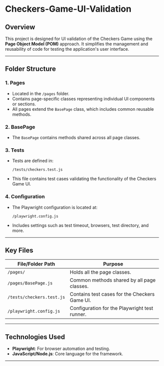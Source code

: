 # **Checkers-Game-UI-Validation**

## **Overview**
This project is designed for UI validation of the Checkers Game using the **Page Object Model (POM)** approach. It simplifies the management and reusability of code for testing the application's user interface.

---

## **Folder Structure**

### **1. Pages**
- Located in the `/pages` folder.
- Contains page-specific classes representing individual UI components or sections.
- All pages extend the `BasePage` class, which includes common reusable methods.

### **2. BasePage**
- The `BasePage` contains methods shared across all page classes.

### **3. Tests**
- Tests are defined in:
  ```plaintext
  /tests/checkers.test.js
  ```
- This file contains test cases validating the functionality of the Checkers Game UI.

### **4. Configuration**
- The Playwright configuration is located at:
  ```plaintext
  /playwright.config.js
  ```
- Includes settings such as test timeout, browsers, test directory, and more.

---

## **Key Files**

| File/Folder Path                                     | Purpose                                         |
|------------------------------------------------------|------------------------------------------------|
| `/pages/`                                            | Holds all the page classes.                    |
| `/pages/BasePage.js`                                 | Common methods shared by all page classes.     |
| `/tests/checkers.test.js`                            | Contains test cases for the Checkers Game UI.  |
| `/playwright.config.js`                              | Configuration for the Playwright test runner.  |

---

## **Technologies Used**
- **Playwright**: For browser automation and testing.
- **JavaScript/Node.js**: Core language for the framework.

---
